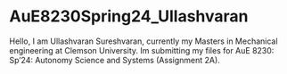 # AuE8230Spring24_Ullashvaran
Hello, I am Ullashvaran Sureshvaran, currently my Masters in Mechanical engineering at Clemson University. Im submitting my files for AuE 8230: Sp’24: Autonomy Science and Systems (Assignment 2A).
